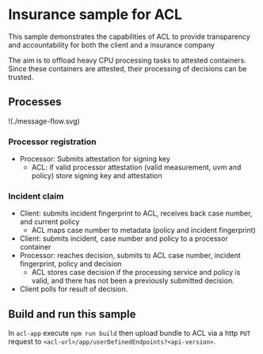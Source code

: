 # Insurance sample for ACL

This sample demonstrates the capabilities of ACL to provide transparency and accountability for both the client and a insurance company

The aim is to offload heavy CPU processing tasks to attested containers.
Since these containers are attested, their processing of decisions can be trusted.

## Processes

!(./message-flow.svg)

### Processor registration
- Processor: Submits attestation for signing key
  - ACL: if valid processor attestation (valid measurement, uvm and policy) store signing key and attestation

### Incident claim

- Client: submits incident fingerprint to ACL, receives back case number, and current policy
  - ACL maps case number to metadata (policy and incident fingerprint)
- Client: submits incident, case number and policy to a processor container
- Processor: reaches decision, submits to ACL case number, incident fingerprint, policy and decision
  - ACL stores case decision if the processing service and policy is valid, and there has not been a previously submitted decision.
- Client polls for result of decision.

## Build and run this sample

In `acl-app` execute `npm run build` then upload bundle to ACL via a http `PUT` request to `<acl-url>/app/userDefinedEndpoints?<api-version>`.